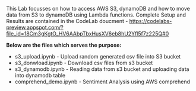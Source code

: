 This Lab focusses on how to access AWS S3, dynamoDB and how to move data from S3 to dynamoDB using Lambda functions. Complete Setup and Results are contained in the CodeLab doucment - https://codelabs-preview.appspot.com/?file_id=18Cm3gKgtO_HV6AAbpTbxHusXV6eb8hU2Yfl5f7z225Q#0 <br/>

**Below are the files which serves the purpose:<br/>**
- s3_upload.ipynb - Upload random generated csv file into S3 bucket<br/>
- s3_donwload.ipynb - Download csv files from s3 bucket<br/>
- s3_dynamodb.ipynb - Reading data from s3 bucket and uploading data into dynamodb table<br/>
- comprehend_demo.ipynb - Sentiment Analysis using AWS comprehend <br/>

